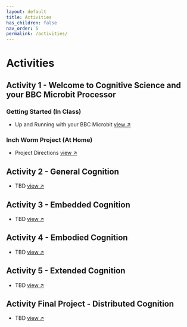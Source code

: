 ```yaml
---
layout: default
title: Activities
has_children: false
nav_order: 5
permalink: /activities/
---
```


# Activities

## Activity 1 - Welcome to Cognitive Science and your BBC Microbit Processor

### Getting Started (In Class)

- Up and Running with your BBC Microbit <a href="https://microbit.org/get-started/first-steps/introduction/" target="_blank" rel="noopener">view &#x2197;</a>

### Inch Worm Project (At Home)

- Project Directions <a href="https://makecode.microbit.org/projects/inchworm" target="_blank" rel="noopener">view &#x2197;</a>

## Activity 2 - General Cognition

- TBD <a href="#" target="_blank" rel="noopener">view &#x2197;</a>

## Activity 3 - Embedded Cognition

- TBD <a href="#" target="_blank" rel="noopener">view &#x2197;</a>

## Activity 4 - Embodied Cognition

- TBD <a href="#" target="_blank" rel="noopener">view &#x2197;</a>

## Activity 5 - Extended Cognition

- TBD <a href="#" target="_blank" rel="noopener">view &#x2197;</a>

## Activity Final Project - Distributed Cognition

- TBD <a href="#" target="_blank" rel="noopener">view &#x2197;</a>

